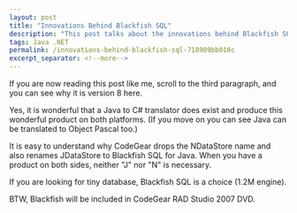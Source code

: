 ```yaml
---
layout: post
title: "Innovations Behind Blackfish SQL"
description: "This post talks about the innovations behind Blackfish SQL that compiles Java source code to C#."
tags: Java .NET
permalink: /innovations-behind-blackfish-sql-718909bb010c
excerpt_separator: <!--more-->
---
```

If you are now reading this post like me, scroll to the third paragraph, and you can see why it is version 8 here.

Yes, it is wonderful that a Java to C# translator does exist and produce this wonderful product on both platforms. (If you move on you can see Java can be translated to Object Pascal too.)

It is easy to understand why CodeGear drops the NDataStore name and also renames JDataStore to Blackfish SQL for Java. When you have a product on both sides, neither "J" nor "N" is necessary.

If you are looking for tiny database, Blackfish SQL is a choice (1.2M engine).

BTW, Blackfish will be included in CodeGear RAD Studio 2007 DVD.
<!--more-->